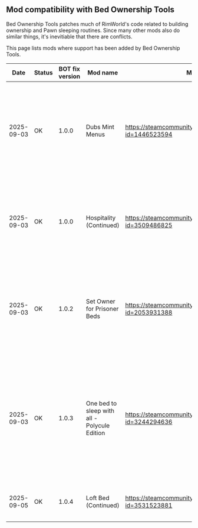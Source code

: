 ## Mod compatibility with Bed Ownership Tools

Bed Ownership Tools patches much of RimWorld's code related to building ownership and Pawn sleeping routines.
Since many other mods also do similar things, it's inevitiable that there are conflicts.

This page lists mods where support has been added by Bed Ownership Tools.

| Date       | Status | BOT fix version | Mod name                                     | Mod URL                                                           | Remarks                                                                                                                                                                                |
|------------|--------|-----------------|----------------------------------------------|-------------------------------------------------------------------|----------------------------------------------------------------------------------------------------------------------------------------------------------------------------------------|
| 2025-09-03 | OK     | 1.0.0           | Dubs Mint Menus                              | https://steamcommunity.com/sharedfiles/filedetails/?id=1446523594 | No patches. BOT's assignment group feature should work with most UI mods that lightly augment the vanilla assignment dialog.                                                           |
| 2025-09-03 | OK     | 1.0.0           | Hospitality (Continued)                      | https://steamcommunity.com/sharedfiles/filedetails/?id=3509486825 | BOT adds 1 Harmony patch against Hospitality's code. BOT locks out its features from being used on guest beds.                                                                         |
| 2025-09-03 | OK     | 1.0.2           | Set Owner for Prisoner Beds                  | https://steamcommunity.com/sharedfiles/filedetails/?id=2053931388 | No patches. BOT only touches assignment candidate lists for non-prisoner, non-medical beds as of v1.0.2.                                                                               |
| 2025-09-03 | OK     | 1.0.3           | One bed to sleep with all - Polycule Edition | https://steamcommunity.com/sharedfiles/filedetails/?id=3244294636 | BOT adds 5 Harmony patches and 2 remote calls against OBTSWA's code. BOT locks out the communal bed feature when polyamory mode is enabled on a bed.                                   |
| 2025-09-05 | OK     | 1.0.4           | Loft Bed (Continued)                         | https://steamcommunity.com/sharedfiles/filedetails/?id=3531523881 | BOT adds 2 Harmony patches against Loft Bed.                                                                                                                                           |
